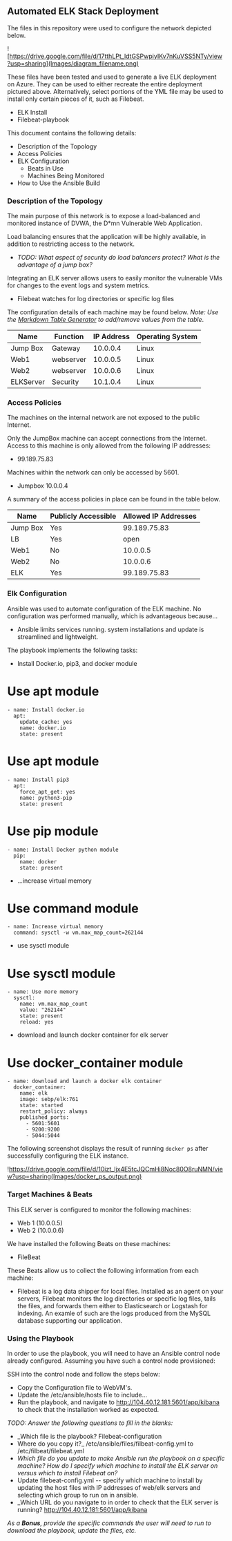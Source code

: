 ## Automated ELK Stack Deployment

The files in this repository were used to configure the network depicted below.

![https://drive.google.com/file/d/17tthLPt_ldtGSPwpiyIKv7nKuVSS5NTy/view?usp=sharing](Images/diagram_filename.png)

These files have been tested and used to generate a live ELK deployment on Azure. They can be used to either recreate the entire deployment pictured above. Alternatively, select portions of the YML file may be used to install only certain pieces of it, such as Filebeat.

  - ELK Install        
  - Filebeat-playbook
  
This document contains the following details:
- Description of the Topology
- Access Policies
- ELK Configuration
  - Beats in Use
  - Machines Being Monitored
- How to Use the Ansible Build


### Description of the Topology

The main purpose of this network is to expose a load-balanced and monitored instance of DVWA, the D*mn Vulnerable Web Application.

Load balancing ensures that the application will be highly available, in addition to restricting access to the network.
- _TODO: What aspect of security do load balancers protect? What is the advantage of a jump box?_

Integrating an ELK server allows users to easily monitor the vulnerable VMs for changes to the event logs and system metrics.
- Filebeat watches for log directories or specific log files


The configuration details of each machine may be found below.
_Note: Use the [Markdown Table Generator](http://www.tablesgenerator.com/markdown_tables) to add/remove values from the table_.

| Name     | Function | IP Address | Operating System |
|----------|----------|------------|------------------|
| Jump Box | Gateway  | 10.0.0.4   | Linux            |
| Web1     |webserver | 10.0.0.5   | Linux            |
| Web2     |webserver | 10.0.0.6   | Linux            |
| ELKServer|Security  | 10.1.0.4   | Linux            |

### Access Policies

The machines on the internal network are not exposed to the public Internet. 

Only the JumpBox machine can accept connections from the Internet. Access to this machine is only allowed from the following IP addresses:
- 99.189.75.83

Machines within the network can only be accessed by 5601.
- Jumpbox 10.0.0.4

A summary of the access policies in place can be found in the table below.

| Name     | Publicly Accessible | Allowed IP Addresses |
|----------|---------------------|----------------------|
| Jump Box | Yes                 | 99.189.75.83         |
| LB       | Yes                 | open                 |
| Web1     | No                  | 10.0.0.5             |
| Web2     | No                  | 10.0.0.6             |
| ELK      | Yes                 | 99.189.75.83         |

### Elk Configuration

Ansible was used to automate configuration of the ELK machine. No configuration was performed manually, which is advantageous because...
- Ansible limits services running. system installations and update is streamlined and lightweight. 

The playbook implements the following tasks:
- Install Docker.io, pip3, and docker module
 # Use apt module
    - name: Install docker.io
      apt:
        update_cache: yes
        name: docker.io
        state: present

 # Use apt module
    - name: Install pip3
      apt:
        force_apt_get: yes
        name: python3-pip
        state: present

 # Use pip module
    - name: Install Docker python module
      pip:
        name: docker
        state: present
- ...increase virtual memory 
# Use command module
    - name: Increase virtual memory
      command: sysctl -w vm.max_map_count=262144
- use sysctl module
# Use sysctl module
    - name: Use more memory
      sysctl:
        name: vm.max_map_count
        value: "262144"
        state: present
        reload: yes
- download and launch docker container for elk server
# Use docker_container module
    - name: download and launch a docker elk container
      docker_container:
        name: elk
        image: sebp/elk:761
        state: started
        restart_policy: always
        published_ports:
          - 5601:5601
          - 9200:9200
          - 5044:5044

The following screenshot displays the result of running `docker ps` after successfully configuring the ELK instance.

!https://drive.google.com/file/d/10izt_ljx4E5tcJQCmHi8Noc80O8ruNMN/view?usp=sharing(Images/docker_ps_output.png)

### Target Machines & Beats
This ELK server is configured to monitor the following machines:
- Web 1 (10.0.0.5)
- Web 2 (10.0.0.6)

We have installed the following Beats on these machines:
- FileBeat

These Beats allow us to collect the following information from each machine:
- Filebeat is a log data shipper for local files. Installed as an agent on your servers, Filebeat monitors the log directories or specific log files, tails the files, and forwards them either to Elasticsearch or Logstash for indexing. An examle of such are the logs produced from the MySQL database supporting our application.

### Using the Playbook
In order to use the playbook, you will need to have an Ansible control node already configured. Assuming you have such a control node provisioned: 

SSH into the control node and follow the steps below:
- Copy the Configuration file to WebVM's.
- Update the /etc/ansible/hosts file to include...
- Run the playbook, and navigate to http://104.40.12.181:5601/app/kibana to check that the installation worked as expected.

_TODO: Answer the following questions to fill in the blanks:_
- _Which file is the playbook? Filebeat-configuration
- Where do you copy it?_ /etc/ansible/files/filbeat-config.yml to /etc/filbeat/filebeat.yml
- _Which file do you update to make Ansible run the playbook on a specific machine? How do I specify which machine to install the ELK server on versus which to install Filebeat on?_
- Update filebeat-config.yml -- specify which machine to install by updating the host files with IP addresses of web/elk servers and selecting which group to run on in ansible. 
- _Which URL do you navigate to in order to check that the ELK server is running? http://104.40.12.181:5601/app/kibana

_As a **Bonus**, provide the specific commands the user will need to run to download the playbook, update the files, etc._
